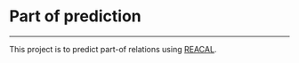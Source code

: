 # Part of prediction

------

This project is to predict part-of relations using [REACAL](https://github.com/mnick/scikit-tensor).

